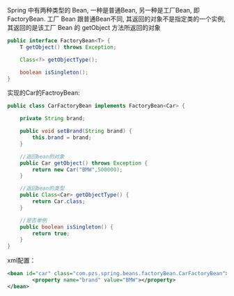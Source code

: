Spring 中有两种类型的 Bean, 一种是普通Bean, 另一种是工厂Bean, 即FactoryBean. 
		工厂 Bean 跟普通Bean不同, 其返回的对象不是指定类的一个实例, 其返回的是该工厂 Bean 的 getObject 方法所返回的对象 

```java
public interface FactoryBean<T> {
    T getObject() throws Exception;

    Class<?> getObjectType();

    boolean isSingleton();
}
```



实现的Car的FactroyBean:

```java
public class CarFactoryBean implements FactoryBean<Car> {

    private String brand;

    public void setBrand(String brand) {
        this.brand = brand;
    }

    //返回bean的对象
    public Car getObject() throws Exception {
        return new Car("BMW",500000);
    }

    //返回bean的类型
    public Class<Car> getObjectType() {
        return Car.class;
    }

    //是否单例
    public boolean isSingleton() {
        return true;
    }
}
```

xml配置：

```xml
<bean id="car" class="com.pzs.spring.beans.factoryBean.CarFactoryBean">
        <property name="brand" value="BMW"></property>
</bean>
```

